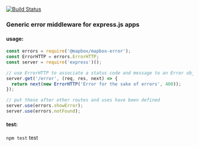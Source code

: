 [![Build Status](https://travis-ci.org/mapbox/mapbox-error.svg)](https://travis-ci.org/mapbox/mapbox-error)

### Generic error middleware for express.js apps

#### usage:
``` javascript
const errors = require('@mapbox/mapbox-error');
const ErrorHTTP = errors.ErrorHTTP;
const server = require('express')();

// use ErrorHTTP to associate a status code and message to an Error object
server.get('/error', (req, res, next) => {
  return next(new ErrorHTTP('Error for the sake of errors', 400));
});

// put these after other routes and uses have been defined
server.use(errors.showError);
server.use(errors.notFound);
```

#### test:

`npm test`
test
